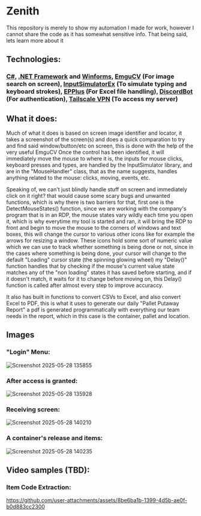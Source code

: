 # Zenith
This repository is merely to show my automation I made for work, however I cannot share the code as it has somewhat sensitive info. That being said, lets learn more about it

## Technologies:

### [C#](https://dotnet.microsoft.com/pt-br/languages/csharp), [.NET Framework](https://dotnet.microsoft.com/pt-br/download/dotnet-framework) and [Winforms](https://learn.microsoft.com/pt-br/dotnet/desktop/winforms/overview/), [EmguCV](https://www.emgu.com/wiki/index.php?title=Main_Page) (For image search on screen), [InputSimulatorEx](https://www.nuget.org/packages/InputSimulatorEx) (To simulate typing and keyboard strokes), [EPPlus](https://www.epplussoftware.com) (For Excel file handling), [DiscordBot](https://discord.com/developers/docs/intro) (For authentication), [Tailscale VPN](https://tailscale.com) (To access my server)

## What it does:

Much of what it does is based on screen image identifier and locator, it takes a screenshot of the screen(s) and does a quick comparation to try and find said window/button/etc on screen, this is done with the help of the very useful EmguCV
Once the control has been identified, it will immediately move the mouse to where it is, the inputs for mouse clicks, keyboard presses and types, are handled by the InputSimulator library, and are in the "MouseHandler" class, that as the name suggests,
handles anything related to the mouse: clicks, moving, events, etc.

Speaking of, we can't just blindly handle stuff on screen and immediately click on it right? that would cause some scary bugs and unwanted functions, which is why there is two barriers for that, first one is the DetectMouseStates() function, since we are working with the company's program that is in an RDP, the mouse states vary wildly each time you open it, which is why everytime my tool is started and ran, it will bring the RDP to front and begin to move the mouse to the corners of windows and text boxes, this will change the cursor to various other icons like for example the arrows for resizing a window. These icons hold some sort of numeric value which we can use to track whether something is being done or not, since in the cases where something is being done, your cursor will change to the default "Loading" cursor state (the spinning glowing wheel) my "Delay()" function handles that by checking if the mouse's current value state matches any of the "non loading" states it has saved before starting, and if it doesn't match, it waits for it to change before moving on, this Delay() function is called after almost every step to improve accuraccy. 

It also has built in functions to convert CSVs to Excel, and also convert Excel to PDF, this is what it uses to generate our daily "Pallet Putaway Report" a pdf is generated programmatically with everything our team needs in the report, which in this case is the container, pallet and location.

## Images
### "Login" Menu:

![Screenshot 2025-05-28 135855](https://github.com/user-attachments/assets/782e9e19-8a54-4061-bcb5-fbe171373b7c)

### After access is granted:

![Screenshot 2025-05-28 135928](https://github.com/user-attachments/assets/a80b870e-b9d2-4a41-926e-aa811d33c8dd)

### Receiving screen:

![Screenshot 2025-05-28 140210](https://github.com/user-attachments/assets/a23587a8-ce74-41e2-8c1f-913868c2385d)

### A container's release and items:

![Screenshot 2025-05-28 140235](https://github.com/user-attachments/assets/d46df240-95b8-4ac3-9a5d-878491dcf3d0)

## Video samples (TBD):

### Item Code Extraction:
https://github.com/user-attachments/assets/8be6ba1b-1399-4d5b-ae0f-b0d883cc2300



